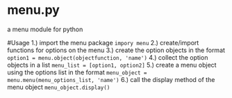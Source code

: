 # menu.py
a menu module for python


#Usage
1.) import the menu package `impory menu`
2.) create/import functions for options on the menu
3.) create the option objects in the format `option1 = menu.object(objectfunction, 'name')`
4.) collect the option objects in a list `menu_list = [option1, option2]`
5.) create a menu object using the options list in the format `menu_object = menu.menu(menu_options_list, 'name')`
6.) call the display method of the menu object `menu_object.display()`


